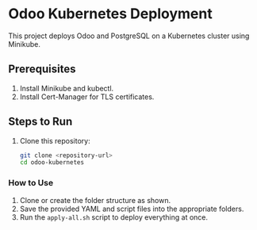 # Odoo Kubernetes Deployment

This project deploys Odoo and PostgreSQL on a Kubernetes cluster using Minikube.

## Prerequisites
1. Install Minikube and kubectl.
2. Install Cert-Manager for TLS certificates.

## Steps to Run
1. Clone this repository:
   ```bash
   git clone <repository-url>
   cd odoo-kubernetes

### **How to Use**
1. Clone or create the folder structure as shown.
2. Save the provided YAML and script files into the appropriate folders.
3. Run the `apply-all.sh` script to deploy everything at once.
